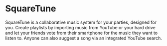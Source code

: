 SquareTune
=========
SquareTune is a collaborative music system for your parties, designed for you.
Create playlists by importing music from YouTube or your hard drive and let your friends vote from their smartphone for the music they want to listen to. Anyone can also suggest a song via an integrated YouTube search.
